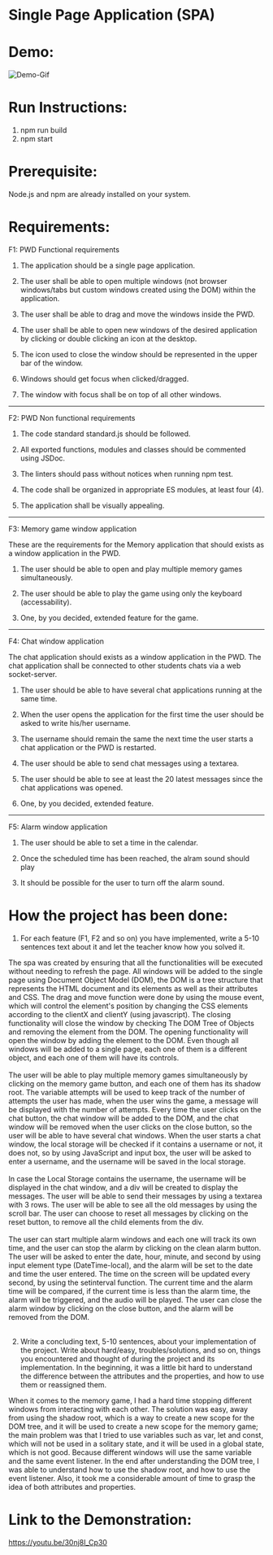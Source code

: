 Single Page Application (SPA)
======================

# Demo:
  
![Demo-Gif](https://user-images.githubusercontent.com/70851390/163287174-9dc1058c-5227-4a7f-aa1c-b30a67995b97.gif)
  

# Run Instructions:

1. npm run build
2. npm start

# Prerequisite:
Node.js and npm are already installed on your system.

# Requirements:

F1: PWD Functional requirements


1. The application should be a single page application.

2. The user shall be able to open multiple windows (not browser windows/tabs but custom windows created using the DOM) within the application.

3. The user shall be able to drag and move the windows inside the PWD.

4. The user shall be able to open new windows of the desired application by clicking or double clicking an icon at the desktop.

5. The icon used to close the window should be represented in the upper bar of the window.

6. Windows should get focus when clicked/dragged.

7. The window with focus shall be on top of all other windows.

<hr>

F2: PWD Non functional requirements

1. The code standard standard.js should be followed.

2. All exported functions, modules and classes should be commented using JSDoc.

3. The linters should pass without notices when running npm test.

4. The code shall be organized in appropriate ES modules, at least four (4).

5. The application shall be visually appealing.

<hr>

F3: Memory game window application

These are the requirements for the Memory application that should exists as a window application in the PWD.

1. The user should be able to open and play multiple memory games simultaneously.

2. The user should be able to play the game using only the keyboard (accessability).

3. One, by you decided, extended feature for the game.

<hr>

F4: Chat window application

The chat application should exists as a window application in the PWD. The chat application shall be connected to other students chats via a web socket-server.

1. The user should be able to have several chat applications running at the same time.

2. When the user opens the application for the first time the user should be asked to write his/her username.

3. The username should remain the same the next time the user starts a chat application or the PWD is restarted.

4. The user should be able to send chat messages using a textarea.

5. The user should be able to see at least the 20 latest messages since the chat applications was opened.

6. One, by you decided, extended feature.

<hr>

F5: Alarm window application

1. The user should be able to set a time in the calendar.

2. Once the scheduled time has been reached, the alram sound should play

3. It should be possible for the user to turn off the alarm sound.

# How the project has been done:

1. For each feature (F1, F2 and so on) you have implemented, write a 5-10 sentences text about it and let the teacher know how you solved it.

The spa was created by ensuring that all the functionalities will be executed without needing to refresh the page.
All windows will be added to the single page using Document Object Model (DOM), the DOM is a tree structure that represents the HTML document and its elements as well as their attributes and CSS.
The drag and move function were done by using the mouse event, which will control the element's position by changing the CSS elements according to the clientX and clientY (using javascript).
The closing functionality will close the window by checking The DOM Tree of Objects and removing the element from the DOM.
The opening functionality will open the window by adding the element to the DOM.
Even though all windows will be added to a single page, each one of them is a different object, and each one of them will have its controls.<br><br>
The user will be able to play multiple memory games simultaneously by clicking on the memory game button, and each one of them has its shadow root.
The variable attempts will be used to keep track of the number of attempts the user has made, when the user wins the game, a message will be displayed with the number of attempts.
Every time the user clicks on the chat button, the chat window will be added to the DOM, and the chat window will be removed when the user clicks on the close button, so the user will be able to have several chat windows.
When the user starts a chat window, the local storage will be checked if it contains a username or not, it does not, so by using JavaScript and input box, the user will be asked to enter a username, and the username will be saved in the local storage.<br><br>
In case the Local Storage contains the username, the username will be displayed in the chat window, and a div will be created to display the messages.
The user will be able to send their messages by using a textarea with 3 rows.
The user will be able to see all the old messages by using the scroll bar.
The user can choose to reset all messages by clicking on the reset button, to remove all the child elements from the div.<br><br>
The user can start multiple alarm windows and each one will track its own time, and the user can stop the alarm by clicking on the clean alarm button.
The user will be asked to enter the date, hour, minute, and second by using input element type (DateTime-local), and the alarm will be set to the date and time the user entered.
The time on the screen will be updated every second, by using the setinterval function.
The current time and the alarm time will be compared, if the current time is less than the alarm time, the alarm will be triggered, and the audio will be played.
The user can close the alarm window by clicking on the close button, and the alarm will be removed from the DOM.<br><br>

2. Write a concluding text, 5-10 sentences, about your implementation of the project. Write about hard/easy, troubles/solutions, and so on, things you encountered and thought of during the project and its implementation.
In the beginning, it was a little bit hard to understand the difference between the attributes and the properties, and how to use them or reassigned them.

When it comes to the memory game, I had a hard time stopping different windows from interacting with each other.
The solution was easy, away from using the shadow root, which is a way to create a new scope for the DOM tree, and it will be used to create a new scope for the memory game; the main problem was
that I tried to use variables such as var, let and const, which will not be used in a solitary state, and it will be used in a global state, which is not good. Because different windows will use the same variable and the same event listener.
In the end after understanding the DOM tree, I was able to understand how to use the shadow root, and how to use the event listener. Also, it took me a considerable amount of time to grasp the idea of both attributes and properties.

# Link to the Demonstration:
https://youtu.be/30nj8I_Cp30

